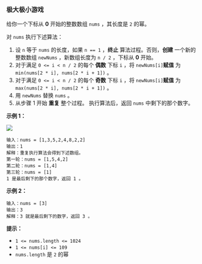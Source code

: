 ### 极大极小游戏 ###
给你一个下标从 **0** 开始的整数数组 `nums` ，其长度是 `2` 的幂。

对 `nums` 执行下述算法：

1. 设 `n` 等于 `nums` 的长度，如果 `n == 1` ，**终止** 算法过程。否则，**创建** 一个新的整数数组 `newNums` ，新数组长度为 `n / 2` ，下标从 **0** 开始。
2. 对于满足 `0 <= i < n / 2` 的每个 **偶数** 下标 `i` ，将 `newNums[i]`**赋值** 为 `min(nums[2 * i], nums[2 * i + 1])` 。
3. 对于满足 `0 <= i < n / 2` 的每个 **奇数** 下标 `i` ，将 `newNums[i]`**赋值** 为 `max(nums[2 * i], nums[2 * i + 1])` 。
4. 用 `newNums` 替换 `nums` 。
5. 从步骤 1 开始 **重复** 整个过程。
执行算法后，返回 `nums` 中剩下的那个数字。



**示例 1：**

![](https://assets.leetcode.com/uploads/2022/04/13/example1drawio-1.png)

```
输入：nums = [1,3,5,2,4,8,2,2]
输出：1
解释：重复执行算法会得到下述数组。
第一轮：nums = [1,5,4,2]
第二轮：nums = [1,4]
第三轮：nums = [1]
1 是最后剩下的那个数字，返回 1 。
```

**示例 2：**

```
输入：nums = [3]
输出：3
解释：3 就是最后剩下的数字，返回 3 。
```



**提示：**

* `1 <= nums.length <= 1024`
* `1 <= nums[i] <= 109`
* `nums.length` 是 `2` 的幂

